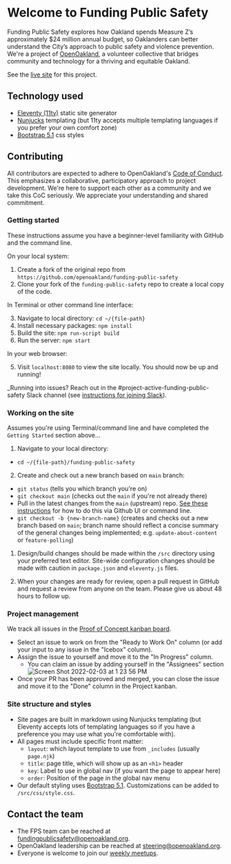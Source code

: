 # Welcome to Funding Public Safety

Funding Public Safety explores how Oakland spends Measure Z’s approximately $24 million annual budget, so Oaklanders can better understand the City’s approach to public safety and violence prevention. We're a project of [OpenOakland](https://openoakland.org), a volunteer collective that bridges community and technology for a thriving and equitable Oakland.

See the [live site](https://openoakland.github.io/funding-public-safety/) for this project.

## Technology used

- [Eleventy (11ty)](https://www.11ty.dev/) static site generator
- [Nunjucks](https://mozilla.github.io/nunjucks/templating.html) templating (but 11ty accepts multiple templating languages if you prefer your own comfort zone)
- [Bootstrap 5.1](https://getbootstrap.com/docs/5.1) css styles

## Contributing

All contributors are expected to adhere to OpenOakland's [Code of Conduct](https://openoakland.org/code-of-conduct/). This emphasizes a collaborative, participatory approach to project development. We're here to support each other as a community and we take this CoC seriously. We appreciate your understanding and shared commitment.

### Getting started

These instructions assume you have a beginner-level familiarity with GitHub and the command line.

On your local system:

1. Create a fork of the original repo from `https://github.com/openoakland/funding-public-safety`
2. Clone your fork of the `funding-public-safety` repo to create a local copy of the code.

In Terminal or other command line interface:

3. Navigate to local directory: `cd ~/{file-path}`
4. Install necessary packages: `npm install`
5. Build the site: `npm run-script build`
6. Run the server: `npm start`

In your web browser:

5. Visit `localhost:8080` to view the site locally. You should now be up and running!

\_Running into issues? Reach out in the #project-active-funding-public-safety Slack channel (see [instructions for joining Slack](https://docs.google.com/document/d/1VWZQ_3ehP5j0IOTY0nJClvQPll3ivSkuAdh5YsOhO_U/edit)).

### Working on the site

Assumes you're using Terminal/command line and have completed the `Getting Started` section above...

1. Navigate to your local directory:

- `cd ~/{file-path}/funding-public-safety`

2. Create and check out a new branch based on `main` branch:

- `git status` (tells you which branch you're on)
- `git checkout main` (checks out the `main` if you're not already there)
- Pull in the latest changes from the `main` (upstream) repo. [See these instructions](https://docs.github.com/en/pull-requests/collaborating-with-pull-requests/working-with-forks/syncing-a-fork) for how to do this via Github UI or command line.
- `git checkout -b {new-branch-name}` (creates and checks out a new branch based on `main`; branch name should reflect a concise summary of the general changes being implemented; e.g. `update-about-content` or `feature-polling`)

1. Design/build changes should be made within the `/src` directory using your preferred text editor. Site-wide configuration changes should be made with caution in `package.json` and `eleventy.js` files.

2. When your changes are ready for review, open a pull request in GitHub and request a review from anyone on the team. Please give us about 48 hours to follow up.

### Project management

We track all issues in the [Proof of Concept kanban board](https://github.com/openoakland/funding-public-safety/projects/1).

- Select an issue to work on from the "Ready to Work On" column (or add your input to any issue in the "Icebox" column).
- Assign the issue to yourself and move it to the "In Progress" column.
  - You can claim an issue by adding yourself in the "Assignees" section
    ![Screen Shot 2022-02-03 at 1 23 56 PM](https://user-images.githubusercontent.com/68879246/152431364-03269f34-68e2-4a23-9a27-7af253c768a2.png)
- Once your PR has been approved and merged, you can close the issue and move it to the "Done" column in the Project kanban.

### Site structure and styles

- Site pages are built in markdown using Nunjucks templating (but Eleventy accepts lots of templating languages so if you have a preference you may use what you're comfortable with).
- All pages must include specific front matter:
  - `layout`: which layout template to use from `_includes` (usually `page.njk`)
  - `title`: page title, which will show up as an `<h1>` header
  - `key`: Label to use in global nav (if you want the page to appear here)
  - `order`: Position of the page in the global nav menu
- Our default styling uses [Bootstrap 5.1](https://getbootstrap.com/docs/5.1/). Customizations can be added to `/src/css/style.css`.

## Contact the team

- The FPS team can be reached at [fundingpublicsafety@openoakland.org](mailto:fundingpublicsafety@openoakland.org).
- OpenOakland leadership can be reached at [steering@openoakland.org](mailto:steering@openoakland.org).
- Everyone is welcome to join our [weekly meetups](https://www.meetup.com/openOakland/events).
